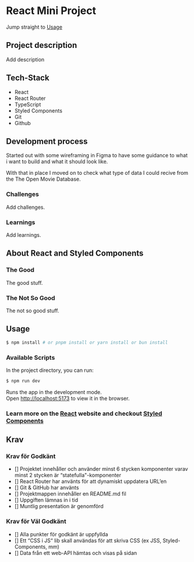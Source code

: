 # React Mini Project

Jump straight to [Usage](#usage)

## Project description

Add description

## Tech-Stack

- React
- React Router
- TypeScript
- Styled Components
- Git
- Github

## Development process

Started out with some wireframing in Figma to have some guidance to what i want to build and what it should look like.

With that in place I moved on to check what type of data I could recive from the The Open Movie Database.

### Challenges

Add challenges.

### Learnings

Add learnings.

## About React and Styled Components

### The Good

The good stuff.

### The Not So Good

The not so good stuff.

## Usage

```bash
$ npm install # or pnpm install or yarn install or bun install
```

### Available Scripts

In the project directory, you can run:

```bash
$ npm run dev
```

Runs the app in the development mode.<br>
Open [http://localhost:5173](http://localhost:5173) to view it in the browser.

### Learn more on the [React](https://react.dev/) website and checkout [Styled Components](https://styled-components.com/)

## Krav

### Krav för Godkänt

- [] Projektet innehåller och använder minst 6 stycken komponenter varav minst 2 stycken är “statefulla"-komponenter
- [] React Router har använts för att dynamiskt uppdatera URL’en
- [] Git & GitHub har använts
- [] Projektmappen innehåller en README.md fil
- [] Uppgiften lämnas in i tid
- [] Muntlig presentation är genomförd

### Krav för Väl Godkänt

- [] Alla punkter för godkänt är uppfyllda
- [] Ett “CSS i JS“ lib skall användas för att skriva CSS (ex JSS, Styled-Components, mm)
- [] Data från ett web-API hämtas och visas på sidan
